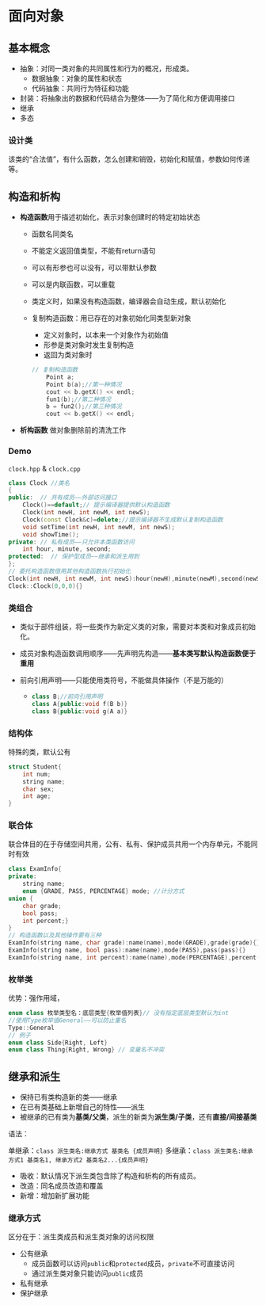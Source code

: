 # 面向对象

## 基本概念

- 抽象：对同一类对象的共同属性和行为的概况，形成类。
  - 数据抽象：对象的属性和状态
  - 代码抽象：共同行为特征和功能
- 封装：将抽象出的数据和代码结合为整体——为了简化和方便调用接口
- 继承
- 多态

### 设计类

该类的“合法值”，有什么函数，怎么创建和销毁，初始化和赋值，参数如何传递等。


## 构造和析构

- **构造函数**用于描述初始化，表示对象创建时的特定初始状态
  - 函数名同类名
  
  - 不能定义返回值类型，不能有return语句
  
  - 可以有形参也可以没有，可以带默认参数

  - 可以是内联函数，可以重载
  
  - 类定义时，如果没有构造函数，编译器会自动生成，默认初始化
  
  - 复制构造函数：用已存在的对象初始化同类型新对象
  
    - 定义对象时，以本来一个对象作为初始值
    - 形参是类对象时发生复制构造
    - 返回为类对象时
  
    ```C++
    // 复制构造函数
    	Point a;
    	Point b(a);//第一种情况
    	cout << b.getX() << endl;
    	fun1(b);//第二种情况
    	b = fun2();//第三种情况
    	cout << b.getX() << endl;
    ```
  
- **析构函数** 做对象删除前的清洗工作

### Demo

`clock.hpp` & `clock.cpp`


```c++
class Clock //类名
{
public:  // 共有成员——外部访问接口
    Clock()==default;// 提示编译器提供默认构造函数
    Clock(int newH, int newM, int newS);
    Clock(const Clock&c)=delete;//提示编译器不生成默认复制构造函数
	void setTime(int newH, int newM, int newS);
	void showTime();
private: // 私有成员——只允许本类函数访问
	int hour, minute, second;
protected:  // 保护型成员——继承和派生用到
};
// 委托构造函数借用其他构造函数执行初始化
Clock(int newH, int newM, int newS):hour(newH),minute(newM),second(newS){}
Clock::Clock(0,0,0){}
```

### 类组合

- 类似于部件组装，将一些类作为新定义类的对象，需要对本类和对象成员初始化。

- 成员对象构造函数调用顺序——先声明先构造——**基本类写默认构造函数便于重用**

- 前向引用声明——只能使用类符号，不能做具体操作（不是万能的）

  - ```C++
    class B;//前向引用声明
    class A{public:void f(B b)}
    class B{public:void g(A a)}
    ```

### 结构体

特殊的类，默认公有
```C++
struct Student{
	int num;
    string name;
    char sex;
    int age;
}
```

### 联合体

联合体目的在于存储空间共用，公有、私有、保护成员共用一个内存单元，不能同时有效

```C++
class ExamInfo{
private:
    string name;
    enum {GRADE, PASS, PERCENTAGE} mode; //计分方式
union {
	char grade;
    bool pass;
    int percent;}
}
// 构造函数以及其他操作要有三种
ExamInfo(string name, char grade):name(name),mode(GRADE),grade(grade){}
ExamInfo(string name, bool pass):name(name),mode(PASS),pass(pass){}
ExamInfo(string name, int percent):name(name),mode(PERCENTAGE),percent(percent){}
```

### 枚举类

优势：强作用域，

```C++
enum class 枚举类型名：底层类型{枚举值列表}// 没有指定底层类型默认为int
//使用Type枚举值General——可以防止重名
Type::General
// 例子
enum class Side{Right, Left}
enum class Thing{Right, Wrong} // 变量名不冲突
```



## 继承和派生

- 保持已有类构造新的类——继承
- 在已有类基础上新增自己的特性——派生
- 被继承的已有类为**基类/父类**，派生的新类为**派生类/子类**，还有**直接/间接基类**

语法：

单继承：`class 派生类名:继承方式 基类名 {成员声明}`
多继承：`class 派生类名:继承方式1 基类名1, 继承方式2 基类名2...{成员声明}`

- 吸收：默认情况下派生类包含除了构造和析构的所有成员。
- 改造：同名成员改造和覆盖
- 新增：增加新扩展功能

### 继承方式

区分在于：派生类成员和派生类对象的访问权限

- 公有继承
  - 成员函数可以访问`public`和`protected`成员，`private`不可直接访问
  - 通过派生类对象只能访问`public`成员
- 私有继承
- 保护继承